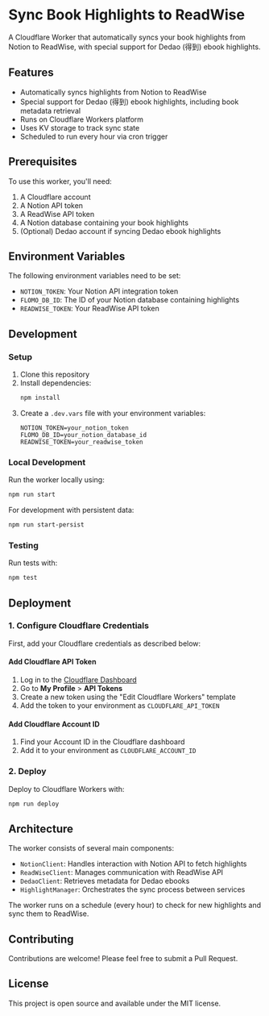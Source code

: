 # Sync Book Highlights to ReadWise

A Cloudflare Worker that automatically syncs your book highlights from Notion to ReadWise, with special support for Dedao (得到) ebook highlights.

## Features

- Automatically syncs highlights from Notion to ReadWise
- Special support for Dedao (得到) ebook highlights, including book metadata retrieval
- Runs on Cloudflare Workers platform
- Uses KV storage to track sync state
- Scheduled to run every hour via cron trigger

## Prerequisites

To use this worker, you'll need:

1. A Cloudflare account
2. A Notion API token
3. A ReadWise API token
4. A Notion database containing your book highlights
5. (Optional) Dedao account if syncing Dedao ebook highlights

## Environment Variables

The following environment variables need to be set:

- `NOTION_TOKEN`: Your Notion API integration token
- `FLOMO_DB_ID`: The ID of your Notion database containing highlights
- `READWISE_TOKEN`: Your ReadWise API token

## Development

### Setup

1. Clone this repository
2. Install dependencies:
   ```bash
   npm install
   ```
3. Create a `.dev.vars` file with your environment variables:
   ```
   NOTION_TOKEN=your_notion_token
   FLOMO_DB_ID=your_notion_database_id
   READWISE_TOKEN=your_readwise_token
   ```

### Local Development

Run the worker locally using:

```bash
npm run start
```

For development with persistent data:

```bash
npm run start-persist
```

### Testing

Run tests with:

```bash
npm test
```

## Deployment

### 1. Configure Cloudflare Credentials

First, add your Cloudflare credentials as described below:

#### Add Cloudflare API Token

1. Log in to the [Cloudflare Dashboard](https://dash.cloudflare.com/)
2. Go to **My Profile** > **API Tokens**
3. Create a new token using the "Edit Cloudflare Workers" template
4. Add the token to your environment as `CLOUDFLARE_API_TOKEN`

#### Add Cloudflare Account ID

1. Find your Account ID in the Cloudflare dashboard
2. Add it to your environment as `CLOUDFLARE_ACCOUNT_ID`

### 2. Deploy

Deploy to Cloudflare Workers with:

```bash
npm run deploy
```

## Architecture

The worker consists of several main components:

- `NotionClient`: Handles interaction with Notion API to fetch highlights
- `ReadWiseClient`: Manages communication with ReadWise API
- `DedaoClient`: Retrieves metadata for Dedao ebooks
- `HighlightManager`: Orchestrates the sync process between services

The worker runs on a schedule (every hour) to check for new highlights and sync them to ReadWise.

## Contributing

Contributions are welcome! Please feel free to submit a Pull Request.

## License

This project is open source and available under the MIT license.
